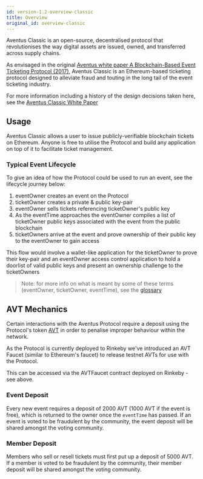 ```yaml
---
id: version-1.2-overview-classic
title: Overview
original_id: overview-classic
---
```


Aventus Classic is an open-source, decentralised protocol that revolutionises the way digital assets are issued, owned, and transferred across supply chains.

As envisaged in the original [Aventus white paper A Blockchain-Based Event Ticketing Protocol (2017)](https://icosbull.com/whitepapers/1276/Aventus_whitepaper.pdf), Aventus Classic is an Ethereum-based ticketing protocol designed to alleviate fraud and touting in the long tail of the event ticketing industry.

For more information including a history of the design decisions taken here, see the [Aventus Classic White Paper](https://github.com/AventusProtocolFoundation/docs/blob/master/resources/Aventus%20Classic%20Whitepaper.pdf)

## Usage

Aventus Classic allows a user to issue publicly-verifiable blockchain tickets on Ethereum. Anyone is free to utilise the Protocol and build any application on top of it to facilitate ticket management.

### Typical Event Lifecycle

To give an idea of how the Protocol could be used to run an event, see the lifecycle journey below:

1. eventOwner creates an event on the Protocol
2. ticketOwner creates a private & public key-pair
3. eventOwner sells tickets referencing ticketOwner's public key
4. As the eventTime approaches the eventOwner compiles a list of ticketOwner public keys associated with the event from the public blockchain
5. ticketOwners arrive at the event and prove ownership of their public key to the eventOwner to gain access

This flow would involve a wallet-like application for the ticketOwner to prove their key-pair and an eventOwner access control application to hold a doorlist of valid public keys and present an ownership challenge to the ticketOwners

> Note: for more info on what is meant by some of these terms (eventOwner, ticketOwner, eventTime), see the [glossary](/docs/glossary)

## AVT Mechanics

Certain interactions with the Aventus Protocol require a deposit using the Protocol's token [AVT](https://etherscan.io/token/0x0d88ed6e74bbfd96b831231638b66c05571e824f) in order to penalise improper behaviour within the network.

As the Protocol is currently deployed to Rinkeby we've introduced an AVT Faucet (similar to Ethereum's faucet) to release testnet AVTs for use with the Protocol.

This can be accessed via the AVTFaucet contract deployed on Rinkeby - see above.

### Event Deposit

Every new event requires a deposit of 2000 AVT (1000 AVT if the event is free), which is returned to the owner once the `eventTime` has passed. If an event is voted to be fraudulent by the community, the event deposit will be shared amongst the voting community.

### Member Deposit

Members who sell or resell tickets must first put up a deposit of 5000 AVT. If a member is voted to be fraudulent by the community, their member deposit will be shared amongst the voting community.
